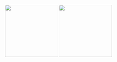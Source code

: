 <div align="center">
<img height="170px" src="https://github-readme-stats.vercel.app/api?username=Xzeffort&count_private=true"/>
<img height="170px" src="https://github-readme-stats.vercel.app/api/top-langs/?username=Xzeffort&layout=compact&count_private=true&hide=css,c%2B%2B,shell" />
</div>

